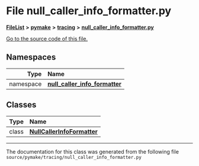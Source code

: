 
# File null\_caller\_info\_formatter.py



[**FileList**](files.md) **>** [**pymake**](dir_07157586182338563a5b56382e54f8e9.md) **>** [**tracing**](dir_75df20bd24a370a7d657bc0a1251e8dc.md) **>** [**null\_caller\_info\_formatter.py**](null__caller__info__formatter_8py.md)

[Go to the source code of this file.](null__caller__info__formatter_8py_source.md)












## Namespaces

| Type | Name |
| ---: | :--- |
| namespace | [**null\_caller\_info\_formatter**](namespacenull__caller__info__formatter.md) <br> |

## Classes

| Type | Name |
| ---: | :--- |
| class | [**NullCallerInfoFormatter**](classnull__caller__info__formatter_1_1NullCallerInfoFormatter.md) <br> |














------------------------------
The documentation for this class was generated from the following file `source/pymake/tracing/null_caller_info_formatter.py`